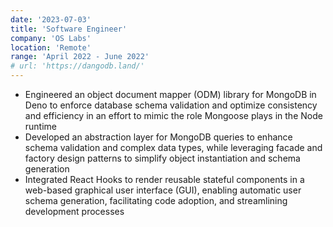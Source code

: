 ```yaml
---
date: '2023-07-03'
title: 'Software Engineer'
company: 'OS Labs'
location: 'Remote'
range: 'April 2022 - June 2022'
# url: 'https://dangodb.land/'
---
```


- Engineered an object document mapper (ODM) library for MongoDB in Deno to enforce database schema validation and optimize consistency and efficiency in an effort to mimic the role Mongoose plays in the Node runtime
- Developed an abstraction layer for MongoDB queries to enhance schema validation and complex data types, while leveraging facade and factory design patterns to simplify object instantiation and schema generation
- Integrated React Hooks to render reusable stateful components in a web-based graphical user interface (GUI), enabling automatic user schema generation, facilitating code adoption, and streamlining development processes
